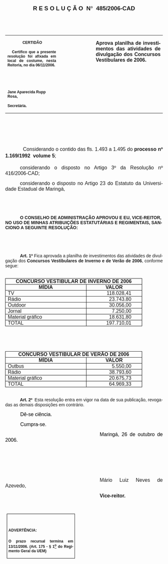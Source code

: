<body lang=PT-BR link=blue vlink=purple style='tab-interval:35.3pt'>

<div class=Section1>

<p class=MsoNormal align=center style='text-align:center'><b style='mso-bidi-font-weight:
normal'><span style='font-size:14.0pt;mso-bidi-font-size:10.0pt;font-family:
Arial;mso-bidi-font-family:"Times New Roman"'>R E S O L U Ç Ã O<span
style='mso-spacerun:yes'>  </span>N</span></b><b style='mso-bidi-font-weight:
normal'><span style='font-size:14.0pt;mso-bidi-font-size:10.0pt;font-family:
Symbol;mso-ascii-font-family:Arial;mso-hansi-font-family:Arial;mso-char-type:
symbol;mso-symbol-font-family:Symbol'><span style='mso-char-type:symbol;
mso-symbol-font-family:Symbol'>°</span></span></b><b style='mso-bidi-font-weight:
normal'><span style='font-size:14.0pt;mso-bidi-font-size:10.0pt;font-family:
Arial;mso-bidi-font-family:"Times New Roman"'><span style='mso-spacerun:yes'> 
</span>485/2006-CAD<o:p></o:p></span></b></p>

<p class=BodyText21><span style='font-size:10.0pt;font-family:Arial;mso-bidi-font-family:
"Times New Roman"'><o:p>&nbsp;</o:p></span></p>

<p class=BodyText21><span style='font-size:10.0pt;font-family:Arial;mso-bidi-font-family:
"Times New Roman"'><o:p>&nbsp;</o:p></span></p>

<table class=MsoNormalTable border=0 cellspacing=0 cellpadding=0
 style='border-collapse:collapse;mso-padding-alt:0cm 5.4pt 0cm 5.4pt'>
 <tr style='mso-yfti-irow:0;mso-yfti-firstrow:yes;mso-yfti-lastrow:yes'>
  <td width=196 valign=top style='width:147.15pt;padding:0cm 5.4pt 0cm 5.4pt'>
  <p class=MsoNormal align=center style='text-align:center'><b
  style='mso-bidi-font-weight:normal'><span style='font-size:9.0pt;mso-bidi-font-size:
  10.0pt;font-family:Arial;mso-bidi-font-family:"Times New Roman"'><span
  style='mso-spacerun:yes'> </span>CERTIDÃO<o:p></o:p></span></b></p>
  <p class=MsoNormal style='text-align:justify'><b style='mso-bidi-font-weight:
  normal'><span style='font-size:9.0pt;mso-bidi-font-size:10.0pt;font-family:
  Arial;mso-bidi-font-family:"Times New Roman"'><span
  style='mso-spacerun:yes'>   </span>Certifico que a presente resolução foi
  afixada em local de costume, nesta Reitoria, no dia 06/11/2006.<o:p></o:p></span></b></p>
  <p class=MsoNormal><b style='mso-bidi-font-weight:normal'><span
  style='font-size:8.0pt;font-family:Arial;mso-bidi-font-family:"Times New Roman"'><o:p>&nbsp;</o:p></span></b></p>
  <p class=MsoNormal><b style='mso-bidi-font-weight:normal'><span
  style='font-size:8.0pt;font-family:Arial;mso-bidi-font-family:"Times New Roman"'><o:p>&nbsp;</o:p></span></b></p>
  <p class=MsoNormal><b style='mso-bidi-font-weight:normal'><span
  style='font-size:9.0pt;mso-bidi-font-size:10.0pt;font-family:Arial;
  mso-bidi-font-family:"Times New Roman"'>Jane Aparecida Rupp Rosa,<o:p></o:p></span></b></p>
  <p class=MsoNormal><b style='mso-bidi-font-weight:normal'><span
  style='font-size:9.0pt;mso-bidi-font-size:10.0pt;font-family:Arial;
  mso-bidi-font-family:"Times New Roman"'>Secretária.<o:p></o:p></span></b></p>
  </td>
  <td width=142 valign=top style='width:106.35pt;padding:0cm 5.4pt 0cm 5.4pt'>
  <p class=MsoNormal style='margin-right:-5.4pt'><span style='font-size:11.0pt;
  mso-bidi-font-size:10.0pt;font-family:Arial;mso-bidi-font-family:"Times New Roman"'><o:p>&nbsp;</o:p></span></p>
  </td>
  <td width=274 valign=top style='width:205.5pt;padding:0cm 5.4pt 0cm 5.4pt'>
  <p class=MsoNormal style='text-align:justify'><b style='mso-bidi-font-weight:
  normal'><span style='font-size:12.0pt;mso-bidi-font-size:10.0pt;font-family:
  Arial;mso-bidi-font-family:"Times New Roman"'>Aprova planilha de
  investimentos das atividades de divulgação dos Concursos Vestibulares de
  2006.</span></b><b style='mso-bidi-font-weight:normal'><span
  style='font-size:12.0pt;font-family:Arial;mso-bidi-font-family:"Times New Roman"'><o:p></o:p></span></b></p>
  </td>
 </tr>
</table>

<p class=BodyText21><span style='mso-bidi-font-size:12.0pt;font-family:Arial;
mso-bidi-font-family:"Times New Roman"'><o:p>&nbsp;</o:p></span></p>

<p class=BodyText21><span style='mso-bidi-font-size:12.0pt;font-family:Arial;
mso-bidi-font-family:"Times New Roman"'><o:p>&nbsp;</o:p></span></p>

<p class=BodyText21><span style='mso-bidi-font-size:12.0pt;font-family:Arial;
mso-bidi-font-family:"Times New Roman"'><o:p>&nbsp;</o:p></span></p>

<p class=MsoNormal style='text-align:justify'><span style='font-size:12.0pt;
mso-bidi-font-size:10.0pt;font-family:Arial;mso-bidi-font-family:"Times New Roman"'><span
style='mso-tab-count:1'>            </span>Considerando o contido das fls. <st1:metricconverter
ProductID="1.493 a" w:st="on">1.493 a</st1:metricconverter> 1.495 do <b
style='mso-bidi-font-weight:normal'>processo nº 1.169/1992  volume 5</b>;<o:p></o:p></span></p>

<p class=MsoNormal style='text-align:justify;text-indent:35.4pt'><span
style='font-size:12.0pt;mso-bidi-font-size:10.0pt;font-family:Arial;mso-bidi-font-family:
"Times New Roman"'>considerando o disposto no Artigo 3º da Resolução nº
416/2006-CAD;<o:p></o:p></span></p>

<p class=MsoNormal style='text-align:justify;text-indent:35.4pt'><span
style='font-size:12.0pt;mso-bidi-font-size:10.0pt;font-family:Arial;mso-bidi-font-family:
"Times New Roman"'>considerando o disposto no Artigo 23 do Estatuto da Universidade
Estadual de Maringá, <o:p></o:p></span></p>

<p class=BodyText21 style='mso-pagination:none'><span style='font-family:Arial;
mso-bidi-font-family:"Times New Roman";layout-grid-mode:line'><o:p>&nbsp;</o:p></span></p>

<p class=BodyText21 style='mso-pagination:none'><span style='font-family:Arial;
mso-bidi-font-family:"Times New Roman";layout-grid-mode:line'><o:p>&nbsp;</o:p></span></p>

<p class=MsoBodyTextIndent style='text-indent:35.45pt'><b style='mso-bidi-font-weight:
normal'><span style='font-family:Arial;mso-bidi-font-family:"Times New Roman"'>O
CONSELHO DE ADMINISTRAÇÃO APROVOU E EU, VICE-REITOR, NO USO DE MINHAS
ATRIBUIÇÕES ESTATUTÁRIAS E REGIMENTAIS, SANCIONO A SEGUINTE RESOLUÇÃO:<o:p></o:p></span></b></p>

<p class=BodyText21 style='mso-pagination:none'><span style='font-family:Arial;
mso-bidi-font-family:"Times New Roman";layout-grid-mode:line'><o:p>&nbsp;</o:p></span></p>

<p class=BodyText21 style='mso-pagination:none'><span style='font-family:Arial;
mso-bidi-font-family:"Times New Roman";layout-grid-mode:line'><o:p>&nbsp;</o:p></span></p>

<p style='margin:0cm;margin-bottom:.0001pt;text-align:justify;text-indent:35.45pt'><b
style='mso-bidi-font-weight:normal'><span style='font-family:Arial;mso-bidi-font-family:
"Times New Roman"'>Art. 1º</span></b><span style='font-family:Arial;mso-bidi-font-family:
"Times New Roman"'> </span><span style='font-family:Arial;mso-fareast-font-family:
"Arial Unicode MS";mso-bidi-font-family:"Times New Roman"'>Fica aprovada a planilha
de investimentos das atividades de divulgação dos <b style='mso-bidi-font-weight:
normal'>Concursos Vestibulares de Inverno e de Verão de 2006</b>, conforme
segue: <o:p></o:p></span></p>

<p style='margin:0cm;margin-bottom:.0001pt;text-align:justify;text-indent:35.45pt'><span
style='font-family:Arial;mso-fareast-font-family:"Arial Unicode MS";mso-bidi-font-family:
"Times New Roman"'><o:p>&nbsp;</o:p></span></p>

<div align=center>

<table class=MsoTableGrid border=1 cellspacing=0 cellpadding=0
 style='border-collapse:collapse;border:none;mso-border-alt:solid windowtext .5pt;
 mso-yfti-tbllook:480;mso-padding-alt:0cm 5.4pt 0cm 5.4pt;mso-border-insideh:
 .5pt solid windowtext;mso-border-insidev:.5pt solid windowtext'>
 <tr style='mso-yfti-irow:0;mso-yfti-firstrow:yes'>
  <td width=406 colspan=2 valign=top style='width:304.75pt;border:solid windowtext 1.0pt;
  mso-border-alt:solid windowtext .5pt;padding:0cm 5.4pt 0cm 5.4pt'>
  <p align=center style='margin:0cm;margin-bottom:.0001pt;text-align:center'><b
  style='mso-bidi-font-weight:normal'><span style='font-family:Arial;
  mso-fareast-font-family:"Arial Unicode MS";mso-bidi-font-family:"Times New Roman"'>CONCURSO
  VESTIBULAR DE INVERNO DE 2006<o:p></o:p></span></b></p>
  </td>
 </tr>
 <tr style='mso-yfti-irow:1'>
  <td width=243 valign=top style='width:182.35pt;border:solid windowtext 1.0pt;
  border-top:none;mso-border-top-alt:solid windowtext .5pt;mso-border-alt:solid windowtext .5pt;
  padding:0cm 5.4pt 0cm 5.4pt'>
  <p align=center style='margin:0cm;margin-bottom:.0001pt;text-align:center'><b
  style='mso-bidi-font-weight:normal'><span style='font-family:Arial;
  mso-fareast-font-family:"Arial Unicode MS";mso-bidi-font-family:"Times New Roman"'>MÍDIA<o:p></o:p></span></b></p>
  </td>
  <td width=163 valign=top style='width:122.4pt;border-top:none;border-left:
  none;border-bottom:solid windowtext 1.0pt;border-right:solid windowtext 1.0pt;
  mso-border-top-alt:solid windowtext .5pt;mso-border-left-alt:solid windowtext .5pt;
  mso-border-alt:solid windowtext .5pt;padding:0cm 5.4pt 0cm 5.4pt'>
  <p align=center style='margin:0cm;margin-bottom:.0001pt;text-align:center'><b
  style='mso-bidi-font-weight:normal'><span style='font-family:Arial;
  mso-fareast-font-family:"Arial Unicode MS";mso-bidi-font-family:"Times New Roman"'>VALOR<o:p></o:p></span></b></p>
  </td>
 </tr>
 <tr style='mso-yfti-irow:2'>
  <td width=243 valign=top style='width:182.35pt;border:solid windowtext 1.0pt;
  border-top:none;mso-border-top-alt:solid windowtext .5pt;mso-border-alt:solid windowtext .5pt;
  padding:0cm 5.4pt 0cm 5.4pt'>
  <p style='margin:0cm;margin-bottom:.0001pt;text-align:justify'><span
  style='font-family:Arial;mso-fareast-font-family:"Arial Unicode MS";
  mso-bidi-font-family:"Times New Roman"'>TV<o:p></o:p></span></p>
  </td>
  <td width=163 valign=top style='width:122.4pt;border-top:none;border-left:
  none;border-bottom:solid windowtext 1.0pt;border-right:solid windowtext 1.0pt;
  mso-border-top-alt:solid windowtext .5pt;mso-border-left-alt:solid windowtext .5pt;
  mso-border-alt:solid windowtext .5pt;padding:0cm 5.4pt 0cm 5.4pt'>
  <p align=right style='margin-top:0cm;margin-right:19.85pt;margin-bottom:0cm;
  margin-left:0cm;margin-bottom:.0001pt;text-align:right'><span
  style='font-family:Arial;mso-fareast-font-family:"Arial Unicode MS";
  mso-bidi-font-family:"Times New Roman"'>118.028,41<o:p></o:p></span></p>
  </td>
 </tr>
 <tr style='mso-yfti-irow:3'>
  <td width=243 valign=top style='width:182.35pt;border:solid windowtext 1.0pt;
  border-top:none;mso-border-top-alt:solid windowtext .5pt;mso-border-alt:solid windowtext .5pt;
  padding:0cm 5.4pt 0cm 5.4pt'>
  <p style='margin:0cm;margin-bottom:.0001pt;text-align:justify'><span
  style='font-family:Arial;mso-fareast-font-family:"Arial Unicode MS";
  mso-bidi-font-family:"Times New Roman"'>Rádio<o:p></o:p></span></p>
  </td>
  <td width=163 valign=top style='width:122.4pt;border-top:none;border-left:
  none;border-bottom:solid windowtext 1.0pt;border-right:solid windowtext 1.0pt;
  mso-border-top-alt:solid windowtext .5pt;mso-border-left-alt:solid windowtext .5pt;
  mso-border-alt:solid windowtext .5pt;padding:0cm 5.4pt 0cm 5.4pt'>
  <p align=right style='margin-top:0cm;margin-right:19.85pt;margin-bottom:0cm;
  margin-left:0cm;margin-bottom:.0001pt;text-align:right'><span
  style='font-family:Arial;mso-fareast-font-family:"Arial Unicode MS";
  mso-bidi-font-family:"Times New Roman"'>23.743.80<o:p></o:p></span></p>
  </td>
 </tr>
 <tr style='mso-yfti-irow:4'>
  <td width=243 valign=top style='width:182.35pt;border:solid windowtext 1.0pt;
  border-top:none;mso-border-top-alt:solid windowtext .5pt;mso-border-alt:solid windowtext .5pt;
  padding:0cm 5.4pt 0cm 5.4pt'>
  <p style='margin:0cm;margin-bottom:.0001pt;text-align:justify'><span
  style='font-family:Arial;mso-fareast-font-family:"Arial Unicode MS";
  mso-bidi-font-family:"Times New Roman"'>Outdoor<o:p></o:p></span></p>
  </td>
  <td width=163 valign=top style='width:122.4pt;border-top:none;border-left:
  none;border-bottom:solid windowtext 1.0pt;border-right:solid windowtext 1.0pt;
  mso-border-top-alt:solid windowtext .5pt;mso-border-left-alt:solid windowtext .5pt;
  mso-border-alt:solid windowtext .5pt;padding:0cm 5.4pt 0cm 5.4pt'>
  <p align=right style='margin-top:0cm;margin-right:19.85pt;margin-bottom:0cm;
  margin-left:0cm;margin-bottom:.0001pt;text-align:right'><span
  style='font-family:Arial;mso-fareast-font-family:"Arial Unicode MS";
  mso-bidi-font-family:"Times New Roman"'>30.056,00<o:p></o:p></span></p>
  </td>
 </tr>
 <tr style='mso-yfti-irow:5'>
  <td width=243 valign=top style='width:182.35pt;border:solid windowtext 1.0pt;
  border-top:none;mso-border-top-alt:solid windowtext .5pt;mso-border-alt:solid windowtext .5pt;
  padding:0cm 5.4pt 0cm 5.4pt'>
  <p style='margin:0cm;margin-bottom:.0001pt;text-align:justify'><span
  style='font-family:Arial;mso-fareast-font-family:"Arial Unicode MS";
  mso-bidi-font-family:"Times New Roman"'>Jornal<o:p></o:p></span></p>
  </td>
  <td width=163 valign=top style='width:122.4pt;border-top:none;border-left:
  none;border-bottom:solid windowtext 1.0pt;border-right:solid windowtext 1.0pt;
  mso-border-top-alt:solid windowtext .5pt;mso-border-left-alt:solid windowtext .5pt;
  mso-border-alt:solid windowtext .5pt;padding:0cm 5.4pt 0cm 5.4pt'>
  <p align=right style='margin-top:0cm;margin-right:19.85pt;margin-bottom:0cm;
  margin-left:0cm;margin-bottom:.0001pt;text-align:right'><span
  style='font-family:Arial;mso-fareast-font-family:"Arial Unicode MS";
  mso-bidi-font-family:"Times New Roman"'>7.250,00<o:p></o:p></span></p>
  </td>
 </tr>
 <tr style='mso-yfti-irow:6'>
  <td width=243 valign=top style='width:182.35pt;border:solid windowtext 1.0pt;
  border-top:none;mso-border-top-alt:solid windowtext .5pt;mso-border-alt:solid windowtext .5pt;
  padding:0cm 5.4pt 0cm 5.4pt'>
  <p style='margin:0cm;margin-bottom:.0001pt;text-align:justify'><span
  style='font-family:Arial;mso-fareast-font-family:"Arial Unicode MS";
  mso-bidi-font-family:"Times New Roman"'>Material gráfico<o:p></o:p></span></p>
  </td>
  <td width=163 valign=top style='width:122.4pt;border-top:none;border-left:
  none;border-bottom:solid windowtext 1.0pt;border-right:solid windowtext 1.0pt;
  mso-border-top-alt:solid windowtext .5pt;mso-border-left-alt:solid windowtext .5pt;
  mso-border-alt:solid windowtext .5pt;padding:0cm 5.4pt 0cm 5.4pt'>
  <p align=right style='margin-top:0cm;margin-right:19.85pt;margin-bottom:0cm;
  margin-left:0cm;margin-bottom:.0001pt;text-align:right'><span
  style='font-family:Arial;mso-fareast-font-family:"Arial Unicode MS";
  mso-bidi-font-family:"Times New Roman"'>18.631,80<o:p></o:p></span></p>
  </td>
 </tr>
 <tr style='mso-yfti-irow:7;mso-yfti-lastrow:yes'>
  <td width=243 valign=top style='width:182.35pt;border:solid windowtext 1.0pt;
  border-top:none;mso-border-top-alt:solid windowtext .5pt;mso-border-alt:solid windowtext .5pt;
  padding:0cm 5.4pt 0cm 5.4pt'>
  <p style='margin:0cm;margin-bottom:.0001pt;text-align:justify'><span
  style='font-family:Arial;mso-fareast-font-family:"Arial Unicode MS";
  mso-bidi-font-family:"Times New Roman"'>TOTAL<o:p></o:p></span></p>
  </td>
  <td width=163 valign=top style='width:122.4pt;border-top:none;border-left:
  none;border-bottom:solid windowtext 1.0pt;border-right:solid windowtext 1.0pt;
  mso-border-top-alt:solid windowtext .5pt;mso-border-left-alt:solid windowtext .5pt;
  mso-border-alt:solid windowtext .5pt;padding:0cm 5.4pt 0cm 5.4pt'>
  <p align=right style='margin-top:0cm;margin-right:19.85pt;margin-bottom:0cm;
  margin-left:0cm;margin-bottom:.0001pt;text-align:right'><span
  style='font-family:Arial;mso-fareast-font-family:"Arial Unicode MS";
  mso-bidi-font-family:"Times New Roman"'>197.710,01<o:p></o:p></span></p>
  </td>
 </tr>
</table>

</div>

<p class=MsoNormal><o:p>&nbsp;</o:p></p>

<p class=MsoNormal><o:p>&nbsp;</o:p></p>

<div align=center>

<table class=MsoTableGrid border=1 cellspacing=0 cellpadding=0
 style='border-collapse:collapse;border:none;mso-border-alt:solid windowtext .5pt;
 mso-yfti-tbllook:480;mso-padding-alt:0cm 5.4pt 0cm 5.4pt;mso-border-insideh:
 .5pt solid windowtext;mso-border-insidev:.5pt solid windowtext'>
 <tr style='mso-yfti-irow:0;mso-yfti-firstrow:yes'>
  <td width=406 colspan=2 valign=top style='width:304.75pt;border:solid windowtext 1.0pt;
  mso-border-alt:solid windowtext .5pt;padding:0cm 5.4pt 0cm 5.4pt'>
  <p align=center style='margin:0cm;margin-bottom:.0001pt;text-align:center'><b
  style='mso-bidi-font-weight:normal'><span style='font-family:Arial;
  mso-fareast-font-family:"Arial Unicode MS";mso-bidi-font-family:"Times New Roman"'>CONCURSO
  VESTIBULAR DE VERÃO DE 2006<o:p></o:p></span></b></p>
  </td>
 </tr>
 <tr style='mso-yfti-irow:1'>
  <td width=243 valign=top style='width:182.35pt;border:solid windowtext 1.0pt;
  border-top:none;mso-border-top-alt:solid windowtext .5pt;mso-border-alt:solid windowtext .5pt;
  padding:0cm 5.4pt 0cm 5.4pt'>
  <p align=center style='margin:0cm;margin-bottom:.0001pt;text-align:center'><b
  style='mso-bidi-font-weight:normal'><span style='font-family:Arial;
  mso-fareast-font-family:"Arial Unicode MS";mso-bidi-font-family:"Times New Roman"'>MÍDIA<o:p></o:p></span></b></p>
  </td>
  <td width=163 valign=top style='width:122.4pt;border-top:none;border-left:
  none;border-bottom:solid windowtext 1.0pt;border-right:solid windowtext 1.0pt;
  mso-border-top-alt:solid windowtext .5pt;mso-border-left-alt:solid windowtext .5pt;
  mso-border-alt:solid windowtext .5pt;padding:0cm 5.4pt 0cm 5.4pt'>
  <p align=center style='margin:0cm;margin-bottom:.0001pt;text-align:center'><b
  style='mso-bidi-font-weight:normal'><span style='font-family:Arial;
  mso-fareast-font-family:"Arial Unicode MS";mso-bidi-font-family:"Times New Roman"'>VALOR<o:p></o:p></span></b></p>
  </td>
 </tr>
 <tr style='mso-yfti-irow:2'>
  <td width=243 valign=top style='width:182.35pt;border:solid windowtext 1.0pt;
  border-top:none;mso-border-top-alt:solid windowtext .5pt;mso-border-alt:solid windowtext .5pt;
  padding:0cm 5.4pt 0cm 5.4pt'>
  <p style='margin:0cm;margin-bottom:.0001pt;text-align:justify'><span
  style='font-family:Arial;mso-fareast-font-family:"Arial Unicode MS";
  mso-bidi-font-family:"Times New Roman"'>Outbus<o:p></o:p></span></p>
  </td>
  <td width=163 valign=top style='width:122.4pt;border-top:none;border-left:
  none;border-bottom:solid windowtext 1.0pt;border-right:solid windowtext 1.0pt;
  mso-border-top-alt:solid windowtext .5pt;mso-border-left-alt:solid windowtext .5pt;
  mso-border-alt:solid windowtext .5pt;padding:0cm 5.4pt 0cm 5.4pt'>
  <p align=right style='margin-top:0cm;margin-right:19.85pt;margin-bottom:0cm;
  margin-left:0cm;margin-bottom:.0001pt;text-align:right'><span
  style='font-family:Arial;mso-fareast-font-family:"Arial Unicode MS";
  mso-bidi-font-family:"Times New Roman"'>5.550,00<o:p></o:p></span></p>
  </td>
 </tr>
 <tr style='mso-yfti-irow:3'>
  <td width=243 valign=top style='width:182.35pt;border:solid windowtext 1.0pt;
  border-top:none;mso-border-top-alt:solid windowtext .5pt;mso-border-alt:solid windowtext .5pt;
  padding:0cm 5.4pt 0cm 5.4pt'>
  <p style='margin:0cm;margin-bottom:.0001pt;text-align:justify'><span
  style='font-family:Arial;mso-fareast-font-family:"Arial Unicode MS";
  mso-bidi-font-family:"Times New Roman"'>Rádio<o:p></o:p></span></p>
  </td>
  <td width=163 valign=top style='width:122.4pt;border-top:none;border-left:
  none;border-bottom:solid windowtext 1.0pt;border-right:solid windowtext 1.0pt;
  mso-border-top-alt:solid windowtext .5pt;mso-border-left-alt:solid windowtext .5pt;
  mso-border-alt:solid windowtext .5pt;padding:0cm 5.4pt 0cm 5.4pt'>
  <p align=right style='margin-top:0cm;margin-right:19.85pt;margin-bottom:0cm;
  margin-left:0cm;margin-bottom:.0001pt;text-align:right'><span
  style='font-family:Arial;mso-fareast-font-family:"Arial Unicode MS";
  mso-bidi-font-family:"Times New Roman"'>38.793,60<o:p></o:p></span></p>
  </td>
 </tr>
 <tr style='mso-yfti-irow:4'>
  <td width=243 valign=top style='width:182.35pt;border:solid windowtext 1.0pt;
  border-top:none;mso-border-top-alt:solid windowtext .5pt;mso-border-alt:solid windowtext .5pt;
  padding:0cm 5.4pt 0cm 5.4pt'>
  <p style='margin:0cm;margin-bottom:.0001pt;text-align:justify'><span
  style='font-family:Arial;mso-fareast-font-family:"Arial Unicode MS";
  mso-bidi-font-family:"Times New Roman"'>Material gráfico<o:p></o:p></span></p>
  </td>
  <td width=163 valign=top style='width:122.4pt;border-top:none;border-left:
  none;border-bottom:solid windowtext 1.0pt;border-right:solid windowtext 1.0pt;
  mso-border-top-alt:solid windowtext .5pt;mso-border-left-alt:solid windowtext .5pt;
  mso-border-alt:solid windowtext .5pt;padding:0cm 5.4pt 0cm 5.4pt'>
  <p align=right style='margin-top:0cm;margin-right:19.85pt;margin-bottom:0cm;
  margin-left:0cm;margin-bottom:.0001pt;text-align:right'><span
  style='font-family:Arial;mso-fareast-font-family:"Arial Unicode MS";
  mso-bidi-font-family:"Times New Roman"'>20.675,73<o:p></o:p></span></p>
  </td>
 </tr>
 <tr style='mso-yfti-irow:5;mso-yfti-lastrow:yes'>
  <td width=243 valign=top style='width:182.35pt;border:solid windowtext 1.0pt;
  border-top:none;mso-border-top-alt:solid windowtext .5pt;mso-border-alt:solid windowtext .5pt;
  padding:0cm 5.4pt 0cm 5.4pt'>
  <p style='margin:0cm;margin-bottom:.0001pt;text-align:justify'><span
  style='font-family:Arial;mso-fareast-font-family:"Arial Unicode MS";
  mso-bidi-font-family:"Times New Roman"'>TOTAL<o:p></o:p></span></p>
  </td>
  <td width=163 valign=top style='width:122.4pt;border-top:none;border-left:
  none;border-bottom:solid windowtext 1.0pt;border-right:solid windowtext 1.0pt;
  mso-border-top-alt:solid windowtext .5pt;mso-border-left-alt:solid windowtext .5pt;
  mso-border-alt:solid windowtext .5pt;padding:0cm 5.4pt 0cm 5.4pt'>
  <p align=right style='margin-top:0cm;margin-right:19.85pt;margin-bottom:0cm;
  margin-left:0cm;margin-bottom:.0001pt;text-align:right'><span
  style='font-family:Arial;mso-fareast-font-family:"Arial Unicode MS";
  mso-bidi-font-family:"Times New Roman"'>64.969,33<o:p></o:p></span></p>
  </td>
 </tr>
</table>

</div>

<p style='margin:0cm;margin-bottom:.0001pt;text-align:justify;text-indent:35.45pt'><span
style='font-family:Arial;mso-fareast-font-family:"Arial Unicode MS";mso-bidi-font-family:
"Times New Roman"'><o:p>&nbsp;</o:p></span></p>

<p style='margin:0cm;margin-bottom:.0001pt;text-align:justify;text-indent:35.3pt'><b
style='mso-bidi-font-weight:normal'><span style='font-family:Arial;mso-fareast-font-family:
"Arial Unicode MS";mso-bidi-font-family:"Times New Roman";letter-spacing:-.2pt'>Art.
2º</span></b><span style='font-family:Arial;mso-fareast-font-family:"Arial Unicode MS";
mso-bidi-font-family:"Times New Roman";letter-spacing:-.2pt'><span
style='mso-spacerun:yes'>  </span></span><span style='font-family:Arial;
mso-bidi-font-family:"Times New Roman"'>Esta resolução entra em vigor na data
de sua publicação, revogadas as demais disposições em contrário.</span><span
style='font-family:Arial;mso-fareast-font-family:"Arial Unicode MS";mso-bidi-font-family:
"Times New Roman";letter-spacing:-.2pt'><o:p></o:p></span></p>

<p class=MsoNormal style='text-align:justify;text-indent:36.0pt;mso-pagination:
none'><span style='font-size:12.0pt;font-family:Arial;color:black'>Dê-se
ciência.<o:p></o:p></span></p>

<p class=MsoNormal style='text-align:justify;text-indent:36.0pt;mso-pagination:
none'><span style='font-size:12.0pt;font-family:Arial;color:black'>Cumpra-se.<o:p></o:p></span></p>

<p class=MsoNormal style='text-align:justify;text-indent:8.0cm'><span
style='font-size:12.0pt;font-family:Arial;color:black'>Maringá, 26 de outubro
de 2006.<o:p></o:p></span></p>

<p class=MsoNormal style='text-align:justify;text-indent:8.0cm'><b
style='mso-bidi-font-weight:normal'><span style='font-size:12.0pt;font-family:
Arial;mso-bidi-font-family:"Times New Roman"'><o:p>&nbsp;</o:p></span></b></p>

<p class=MsoNormal style='text-align:justify;text-indent:8.0cm'><b
style='mso-bidi-font-weight:normal'><span style='font-size:12.0pt;font-family:
Arial;mso-bidi-font-family:"Times New Roman"'><o:p>&nbsp;</o:p></span></b></p>

<p class=MsoNormal style='text-align:justify;text-indent:8.0cm'><b
style='mso-bidi-font-weight:normal'><span style='font-size:12.0pt;font-family:
Arial;mso-bidi-font-family:"Times New Roman"'><o:p>&nbsp;</o:p></span></b></p>

<p class=MsoNormal style='text-align:justify;text-indent:8.0cm'><span
style='font-size:12.0pt;font-family:Arial;mso-bidi-font-family:"Times New Roman"'>Mário
Luiz Neves de Azevedo,<o:p></o:p></span></p>

<p class=MsoNormal style='text-align:justify;text-indent:8.0cm'><b
style='mso-bidi-font-weight:normal'><span style='font-size:12.0pt;font-family:
Arial;mso-bidi-font-family:"Times New Roman"'>Vice-reitor.<o:p></o:p></span></b></p>

<p class=MsoNormal style='text-align:justify;text-indent:8.0cm'><b
style='mso-bidi-font-weight:normal'><span style='font-size:12.0pt;font-family:
Arial;mso-bidi-font-family:"Times New Roman"'><o:p>&nbsp;</o:p></span></b></p>

<table class=MsoNormalTable border=1 cellspacing=0 cellpadding=0
 style='margin-left:3.5pt;border-collapse:collapse;border:none;mso-border-alt:
 solid windowtext .5pt;mso-padding-alt:0cm 3.5pt 0cm 3.5pt;mso-border-insideh:
 .5pt solid windowtext;mso-border-insidev:.5pt solid windowtext'>
 <tr style='mso-yfti-irow:0;mso-yfti-firstrow:yes;mso-yfti-lastrow:yes'>
  <td width=207 valign=top style='width:155.6pt;border:solid windowtext 1.0pt;
  mso-border-alt:solid windowtext .5pt;padding:0cm 3.5pt 0cm 3.5pt'>
  <h1><span style='font-size:9.0pt;mso-bidi-font-size:10.0pt;font-family:Arial;
  mso-bidi-font-family:"Times New Roman"'>ADVERTÊNCIA:<o:p></o:p></span></h1>
  <p class=MsoNormal style='text-align:justify'><b style='mso-bidi-font-weight:
  normal'><span style='font-size:9.0pt;mso-bidi-font-size:10.0pt;font-family:
  Arial;mso-bidi-font-family:"Times New Roman"'>O prazo recursal termina em 13/11/2006.
  (Art. 175 - § 1<u><sup>o</sup></u> do Regimento Geral da UEM)</span></b><span
  style='font-size:9.0pt;mso-bidi-font-size:10.0pt;font-family:Arial;
  mso-bidi-font-family:"Times New Roman"'><o:p></o:p></span></p>
  </td>
 </tr>
</table>

<p class=MsoNormal align=center style='text-align:center'><o:p>&nbsp;</o:p></p>

</div>

</body>
